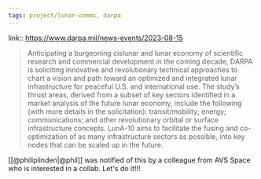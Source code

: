 ```yaml
---
tags: project/lunar-comms, darpa
---
```

link:: https://www.darpa.mil/news-events/2023-08-15


> Anticipating a burgeoning cislunar and lunar economy of scientific research and commercial development in the coming decade, DARPA is soliciting innovative and revolutionary technical approaches to chart a vision and path toward an optimized and integrated lunar infrastructure for peaceful U.S. and international use.
> The study’s thrust areas, derived from a subset of key sectors identified in a market analysis of the future lunar economy, include the following (with more details in the solicitation): transit/mobility; energy; communications; and other revolutionary orbital or surface infrastructure concepts. LunA-10 aims to facilitate the fusing and co-optimization of as many infrastructure sectors as possible, into key nodes that can be scaled up in the future.

[[@philiplinden|@phil]] was notified of this by a colleague from AVS Space who is interested in a collab. Let's do it!!!